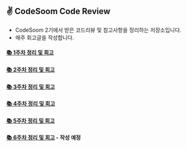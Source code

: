 ## ✌ CodeSoom Code Review
- CodeSoom 2기에서 받은 코드리뷰 및 참고사항을 정리하는 저장소입니다.
- 매주 회고글을 작성합니다.

#### [📚 1주차 정리 및 회고](https://github.com/saseungmin/codesoom_code_review_repository/tree/master/week_1)

#### [📚 2주차 정리 및 회고](https://github.com/saseungmin/codesoom_code_review_repository/tree/master/week_2)

#### [📚 3주차 정리 및 회고](https://github.com/saseungmin/codesoom_code_review_repository/tree/master/week_3)

#### [📚 4주차 정리 및 회고](https://github.com/saseungmin/codesoom_code_review_repository/tree/master/week_4)

#### [📚 5주차 정리 및 회고](https://github.com/saseungmin/codesoom_code_review_repository/tree/master/week_5)

#### [📚 6주차 정리 및 회고](https://github.com/saseungmin/codesoom_code_review_repository/tree/master/week_6) - 작성 예정